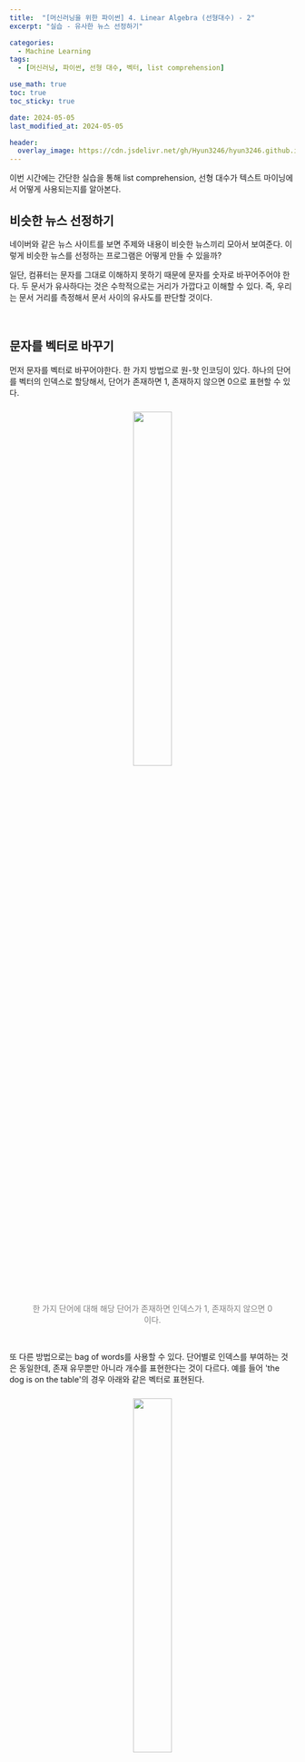 ```yaml
---
title:  "[머신러닝을 위한 파이썬] 4. Linear Algebra (선형대수) - 2"
excerpt: "실습 - 유사한 뉴스 선정하기"

categories:
  - Machine Learning
tags:
  - [머신러닝, 파이썬, 선형 대수, 벡터, list comprehension]

use_math: true
toc: true
toc_sticky: true

date: 2024-05-05
last_modified_at: 2024-05-05

header:
  overlay_image: https://cdn.jsdelivr.net/gh/Hyun3246/hyun3246.github.io@master/image/overlay image/Python for machine learning.png
---
```

이번 시간에는 간단한 실습을 통해 list comprehension, 선형 대수가 텍스트 마이닝에서 어떻게 사용되는지를 알아본다.

## 비슷한 뉴스 선정하기
네이버와 같은 뉴스 사이트를 보면 주제와 내용이 비슷한 뉴스끼리 모아서 보여준다. 이렇게 비슷한 뉴스를 선정하는 프로그램은 어떻게 만들 수 있을까?

일단, 컴퓨터는 문자를 그대로 이해하지 못하기 때문에 문자를 숫자로 바꾸어주어야 한다. 두 문서가 유사하다는 것은 수학적으로는 거리가 가깝다고 이해할 수 있다. 즉, 우리는 문서 거리를 측정해서 문서 사이의 유사도를 판단할 것이다.

<br/>

## 문자를 벡터로 바꾸기
먼저 문자를 벡터로 바꾸어야한다. 한 가지 방법으로 원-핫 인코딩이 있다. 하나의 단어를 벡터의 인덱스로 할당해서, 단어가 존재하면 1, 존재하지 않으면 0으로 표현할 수 있다.
<br/>
<figure style="display:block; text-align:center;">
  <img src="https://cdn.jsdelivr.net/gh/Hyun3246/hyun3246.github.io@master/image/머신러닝을 위한 파이썬/one-hot encoding.png"
       style="width: 40%; height: auto; margin:10px">
  <figcaption style="text-align:center; font-size:14px; color:#808080">
    한 가지 단어에 대해 해당 단어가 존재하면 인덱스가 1, 존재하지 않으면 0이다.
  </figcaption>
</figure>
<br/>

또 다른 방법으로는 bag of words를 사용할 수 있다. 단어별로 인덱스를 부여하는 것은 동일한데, 존재 유무뿐만 아니라 개수를 표현한다는 것이 다르다. 예를 들어 'the dog is on the table'의 경우 아래와 같은 벡터로 표현된다.
<br/>
<figure style="display:block; text-align:center;">
  <img src="https://cdn.jsdelivr.net/gh/Hyun3246/hyun3246.github.io@master/image/머신러닝을 위한 파이썬/bag of words.png"
       style="width: 40%; height: auto; margin:10px">
</figure>
<br/>

## 유사성 측정
유사성은 거리를 이용해서 측정한다고 했다.

가장 보편적인 거리인 유클리디안 거리를 사용하는 방법이 있다. 두 점 사이의 직선 거리를 측정하는 방법이다. 두 점 a, b 사이의 직선 거리는 다음과 같이 정의된다.

$$\displaystyle d(a, b) = \sqrt{\sum_{i}^{n}{(a_i - b_i)^2}}$$

그러나 직선 거리는 좋지 않다. 예를 들어 love, hate 두 단어에 대해 (5, 0), (5, 1), (4, 0)인 세 문서가 있다고 해보자. 분명 1번과 3번 문서가 가깝지만, 유클리디안 거리는 세 문서 사이의 거리가 모두 동일하다고 결론을 내린다.

다른 방법으로는 두 점 사이의 각도를 사용하는 방법이 있다. 이 방법이 더 많이 쓰인다. 정의는 다음과 같다.

$$\displaystyle \cos(\theta) = \frac{A \cdot B}{\vert \vert A \vert \vert \, \vert \vert B \vert \vert}$$

<br/>

## 전략
이번 프로그램을 구현하는 전략은 다음과 같다.

1. 파일 불러오기
2. 파일을 읽어서 단어사전(corpus) 만들기
3. 단어별로 인덱스 만들기
4. 만들어진 인덱스로 문서별 bag of words 생성
5. 비교하고자 하는 문서 비교
6. 성능 평가

몇 가지 추가 설명을 하자면, 파일명은 '숫자_제목' 형태로 되어 있다. 숫자의 경우 1, 2, 3, 4는 야구, 5, 6, 7, 8은 축구 기사이다.

[코드 보러가기](https://github.com/Hyun3246/Code-Warehouse/tree/main/Python%20for%20ML/Similarity%20between%20News)

<br/>
<br/>

*별도의 출처 표시가 있는 이미지를 제외한 모든 이미지는 강의자료에서 발췌하였음을 밝힙니다.*
